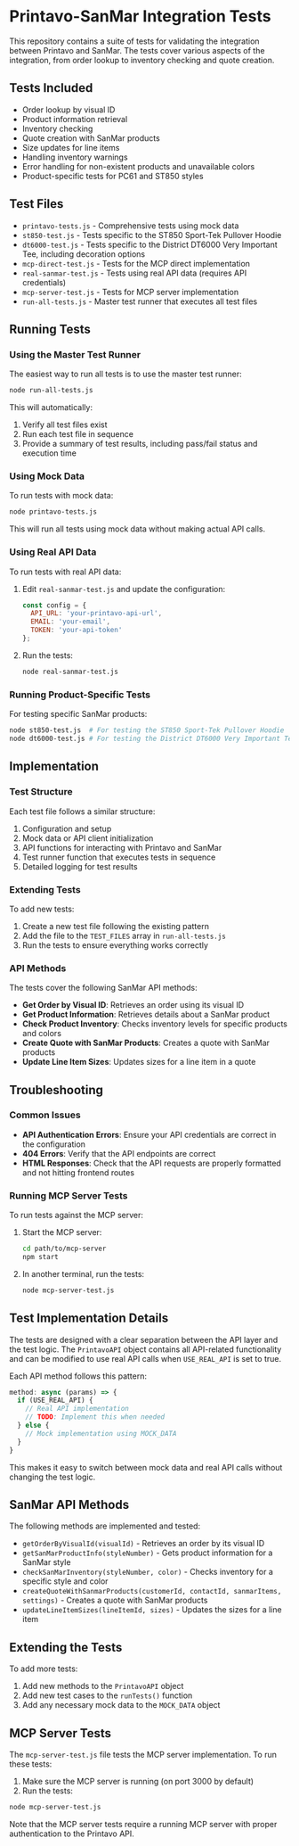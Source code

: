 # Printavo-SanMar Integration Tests

This repository contains a suite of tests for validating the integration between Printavo and SanMar. The tests cover various aspects of the integration, from order lookup to inventory checking and quote creation.

## Tests Included

- Order lookup by visual ID
- Product information retrieval
- Inventory checking
- Quote creation with SanMar products
- Size updates for line items
- Handling inventory warnings
- Error handling for non-existent products and unavailable colors
- Product-specific tests for PC61 and ST850 styles

## Test Files

- `printavo-tests.js` - Comprehensive tests using mock data
- `st850-test.js` - Tests specific to the ST850 Sport-Tek Pullover Hoodie
- `dt6000-test.js` - Tests specific to the District DT6000 Very Important Tee, including decoration options
- `mcp-direct-test.js` - Tests for the MCP direct implementation
- `real-sanmar-test.js` - Tests using real API data (requires API credentials)
- `mcp-server-test.js` - Tests for MCP server implementation
- `run-all-tests.js` - Master test runner that executes all test files

## Running Tests

### Using the Master Test Runner

The easiest way to run all tests is to use the master test runner:

```bash
node run-all-tests.js
```

This will automatically:
1. Verify all test files exist
2. Run each test file in sequence
3. Provide a summary of test results, including pass/fail status and execution time

### Using Mock Data

To run tests with mock data:

```bash
node printavo-tests.js
```

This will run all tests using mock data without making actual API calls.

### Using Real API Data

To run tests with real API data:

1. Edit `real-sanmar-test.js` and update the configuration:
   ```javascript
   const config = {
     API_URL: 'your-printavo-api-url',
     EMAIL: 'your-email',
     TOKEN: 'your-api-token'
   };
   ```

2. Run the tests:
   ```bash
   node real-sanmar-test.js
   ```

### Running Product-Specific Tests

For testing specific SanMar products:

```bash
node st850-test.js  # For testing the ST850 Sport-Tek Pullover Hoodie
node dt6000-test.js # For testing the District DT6000 Very Important Tee
```

## Implementation

### Test Structure

Each test file follows a similar structure:

1. Configuration and setup
2. Mock data or API client initialization
3. API functions for interacting with Printavo and SanMar
4. Test runner function that executes tests in sequence
5. Detailed logging for test results

### Extending Tests

To add new tests:

1. Create a new test file following the existing pattern
2. Add the file to the `TEST_FILES` array in `run-all-tests.js`
3. Run the tests to ensure everything works correctly

### API Methods

The tests cover the following SanMar API methods:

- **Get Order by Visual ID**: Retrieves an order using its visual ID
- **Get Product Information**: Retrieves details about a SanMar product
- **Check Product Inventory**: Checks inventory levels for specific products and colors
- **Create Quote with SanMar Products**: Creates a quote with SanMar products
- **Update Line Item Sizes**: Updates sizes for a line item in a quote

## Troubleshooting

### Common Issues

- **API Authentication Errors**: Ensure your API credentials are correct in the configuration
- **404 Errors**: Verify that the API endpoints are correct
- **HTML Responses**: Check that the API requests are properly formatted and not hitting frontend routes

### Running MCP Server Tests

To run tests against the MCP server:

1. Start the MCP server:
   ```bash
   cd path/to/mcp-server
   npm start
   ```

2. In another terminal, run the tests:
   ```bash
   node mcp-server-test.js
   ```

## Test Implementation Details

The tests are designed with a clear separation between the API layer and the test logic. The `PrintavoAPI` object contains all API-related functionality and can be modified to use real API calls when `USE_REAL_API` is set to true.

Each API method follows this pattern:

```javascript
method: async (params) => {
  if (USE_REAL_API) {
    // Real API implementation
    // TODO: Implement this when needed
  } else {
    // Mock implementation using MOCK_DATA
  }
}
```

This makes it easy to switch between mock data and real API calls without changing the test logic.

## SanMar API Methods

The following methods are implemented and tested:

- `getOrderByVisualId(visualId)` - Retrieves an order by its visual ID
- `getSanMarProductInfo(styleNumber)` - Gets product information for a SanMar style
- `checkSanMarInventory(styleNumber, color)` - Checks inventory for a specific style and color
- `createQuoteWithSanmarProducts(customerId, contactId, sanmarItems, settings)` - Creates a quote with SanMar products
- `updateLineItemSizes(lineItemId, sizes)` - Updates the sizes for a line item

## Extending the Tests

To add more tests:

1. Add new methods to the `PrintavoAPI` object
2. Add new test cases to the `runTests()` function
3. Add any necessary mock data to the `MOCK_DATA` object

## MCP Server Tests

The `mcp-server-test.js` file tests the MCP server implementation. To run these tests:

1. Make sure the MCP server is running (on port 3000 by default)
2. Run the tests:

```bash
node mcp-server-test.js
```

Note that the MCP server tests require a running MCP server with proper authentication to the Printavo API. 